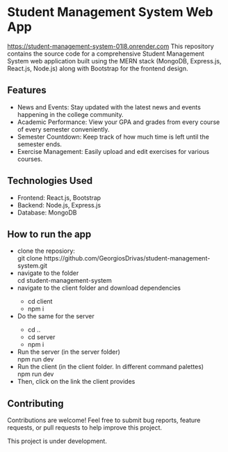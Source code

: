 <h1>Student Management System Web App</h1>
<a href="https://student-management-system-01l8.onrender.com" title="Live Link">https://student-management-system-01l8.onrender.com</a>
This repository contains the source code for a comprehensive Student Management System web application built using the MERN stack (MongoDB, Express.js, React.js, Node.js) along with Bootstrap for the frontend design.

<h2>Features</h2>
<ul>
  <li>News and Events: Stay updated with the latest news and events happening in the college community.</li>
  <li>Academic Performance: View your GPA and grades from every course of every semester conveniently.</li>
  <li>Semester Countdown: Keep track of how much time is left until the semester ends.</li>
  <li>Exercise Management: Easily upload and edit exercises for various courses.</li>
</ul>
<h2>Technologies Used</h2>
<ul>
  <li>Frontend: React.js, Bootstrap</li>
  <li>Backend: Node.js, Express.js</li>
  <li>Database: MongoDB</li>
</ul>

<h2>How to run the app</h2>
<ul>
  <li>clone the reposiory:</li> 
git clone https://github.com/GeorgiosDrivas/student-management-system.git

<li>navigate to the folder</li>
cd student-management-system

<li>navigate to the client folder and download dependencies</li>
  <ul>
    <li>cd client</li>
    <li>npm i</li>
  </ul>

<li>Do the same for the server</li>
  <ul>
    <li>cd ..</li>
    <li>cd server</li>
    <li>npm i</li>
  </ul>
<li>Run the server (in the server folder)</li>
npm run dev

<li>Run the client (in the client folder. In different command palettes)</li>
npm run dev

<li>Then, click on the link the client provides</li>
</ul>

<h2>Contributing</h2>
Contributions are welcome! Feel free to submit bug reports, feature requests, or pull requests to help improve this project.
<p>This project is under development.</p>
